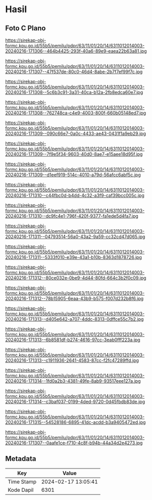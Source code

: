 # Hasil

## Foto C Plano

https://sirekap-obj-formc.kpu.go.id/55b5/pemilu/pdpr/63/11/01/20/14/6311012014003-20240216-171306--464b4425-293f-40a6-89e9-eaea22b63a81.jpg

https://sirekap-obj-formc.kpu.go.id/55b5/pemilu/pdpr/63/11/01/20/14/6311012014003-20240216-171307--47f537de-80c0-46d4-8abe-2b7f7ef99f7c.jpg

https://sirekap-obj-formc.kpu.go.id/55b5/pemilu/pdpr/63/11/01/20/14/6311012014003-20240216-171308--5c6b3c91-3a31-40ca-b12a-2fb8edca60e7.jpg

https://sirekap-obj-formc.kpu.go.id/55b5/pemilu/pdpr/63/11/01/20/14/6311012014003-20240216-171308--762748ca-c4e9-4003-800f-660b05148ed7.jpg

https://sirekap-obj-formc.kpu.go.id/55b5/pemilu/pdpr/63/11/01/20/14/6311012014003-20240216-171309--090c66e7-0a0c-4433-ae43-0431f1a9eb29.jpg

https://sirekap-obj-formc.kpu.go.id/55b5/pemilu/pdpr/63/11/01/20/14/6311012014003-20240216-171309--7f9e5f34-9603-40d0-8ae7-e15aee18d95f.jpg

https://sirekap-obj-formc.kpu.go.id/55b5/pemilu/pdpr/63/11/01/20/14/6311012014003-20240216-171309--d1eef919-514c-4010-a79d-56afcc6abf5c.jpg

https://sirekap-obj-formc.kpu.go.id/55b5/pemilu/pdpr/63/11/01/20/14/6311012014003-20240216-171310--c44fbc0d-b4dd-4c32-a3f9-caf39bcc005c.jpg

https://sirekap-obj-formc.kpu.go.id/55b5/pemilu/pdpr/63/11/01/20/14/6311012014003-20240216-171310--dc9fc4e1-796f-420f-9377-fa1ede5d4fa7.jpg

https://sirekap-obj-formc.kpu.go.id/55b5/pemilu/pdpr/63/11/01/20/14/6311012014003-20240216-171311--04793514-56a0-43a2-9a59-cc32cd47d065.jpg

https://sirekap-obj-formc.kpu.go.id/55b5/pemilu/pdpr/63/11/01/20/14/6311012014003-20240216-171311--5333f010-e39e-43a1-b10b-8363d1878726.jpg

https://sirekap-obj-formc.kpu.go.id/55b5/pemilu/pdpr/63/11/01/20/14/6311012014003-20240216-171312--80ce032e-0be9-4d44-80fd-664c3b2f0c09.jpg

https://sirekap-obj-formc.kpu.go.id/55b5/pemilu/pdpr/63/11/01/20/14/6311012014003-20240216-171312--78b15905-6eaa-43b9-b575-f007d232b8f6.jpg

https://sirekap-obj-formc.kpu.go.id/55b5/pemilu/pdpr/63/11/01/20/14/6311012014003-20240216-171313--d405e642-a707-4ddc-8313-0dffce55c7b2.jpg

https://sirekap-obj-formc.kpu.go.id/55b5/pemilu/pdpr/63/11/01/20/14/6311012014003-20240216-171313--6b8581df-b274-4616-97cc-3eab0fff223a.jpg

https://sirekap-obj-formc.kpu.go.id/55b5/pemilu/pdpr/63/11/01/20/14/6311012014003-20240216-171313--c1911936-2641-4583-87cc-f2fc47289ffd.jpg

https://sirekap-obj-formc.kpu.go.id/55b5/pemilu/pdpr/63/11/01/20/14/6311012014003-20240216-171314--1fd0a2b3-4381-49fe-8ab9-93517eee127a.jpg

https://sirekap-obj-formc.kpu.go.id/55b5/pemilu/pdpr/63/11/01/20/14/6311012014003-20240216-171314--c3baf037-0199-4ded-9720-0d45fbdb83de.jpg

https://sirekap-obj-formc.kpu.go.id/55b5/pemilu/pdpr/63/11/01/20/14/6311012014003-20240216-171315--54528186-6895-41dc-acdd-b3a9405472ed.jpg

https://sirekap-obj-formc.kpu.go.id/55b5/pemilu/pdpr/63/11/01/20/14/6311012014003-20240216-171307--0aafe1ce-f710-4c8f-b94b-44a34d2e4273.jpg


## Metadata

| Key        | Value               |
| ---------- | ------------------- |
| Time Stamp | 2024-02-17 13:05:41 |
| Kode Dapil | 6301                |



